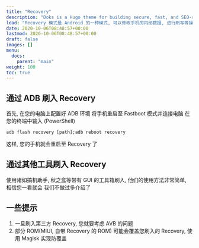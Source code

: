 ```yaml
---
title: "Recovery"
description: "Doks is a Hugo theme for building secure, fast, and SEO-ready documentation websites, which you can easily update and customize."
lead: "Recovery 模式是 Android 的一种模式, 可以修改手机的内部数据, 进行刷写等操作"
date: 2020-10-06T08:48:57+00:00
lastmod: 2020-10-06T08:48:57+00:00
draft: false
images: []
menu:
  docs:
    parent: "main"
weight: 100
toc: true
---
```

## 通过 ADB 刷入 Recovery
首先, 在您的电脑上配置好 ADB 环境
将手机重启至 Fastboot 模式并连接电脑
在您的终端中输入 (PowerShell)
```
adb flash recovery [path];adb reboot recovery
```
这样, 您的手机就会重启至 Recovery 了
## 通过其他工具刷入 Recovery
使用诸如搞机助手, 秋之盒等带有 GUI 的工具箱刷入, 他们的使用方法非常简单, 相信您一看就会
我们不做过多介绍了
## 一些提示
1. 一旦刷入第三方 Recovery, 您就要考虑 AVB 的问题
2. 部分 ROM(MIUI, 自带 Recovery 的 ROM) 可能会覆盖您刷入的 Recovery, 使用 Magisk 实现防覆盖
